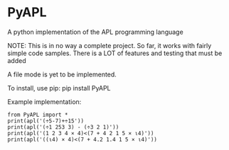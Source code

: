 # PyAPL
A python implementation of the APL programming language

NOTE: This is in no way a complete project. So far, it works with fairly simple code samples. There is a LOT of features and testing that must be added

A file mode is yet to be implemented.

To install, use pip:
    pip install PyAPL

Example implementation:

    from PyAPL import *
    print(apl('(÷5-7)+÷15'))
    print(apl('(÷1 253 3) - (÷3 2 1)'))
    print(apl('(1 2 3 4 × 4)<(7 + 4 2 1 5 × ⍳4)'))
    print(apl('((⍳4) × 4)<(7 + 4.2 1.4 1 5 × ⍳4)'))